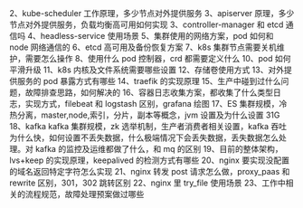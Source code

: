 2、kube-scheduler 工作原理，多少节点对外提供服务
3、apiserver 原理，多少节点对外提供服务，负载均衡高可用如何实现
3、controller-manager 和 etcd 通信吗
4、headless-service 使用场景
5、集群使用的网络方案，pod 如何和 node 网络通信的
6、etcd 高可用及备份恢复方案
7、k8s 集群节点需要关机维护，需要怎么操作
8、使用什么 pod 控制器，crd 都需要定义什么
10、pod 如何平滑升级
11、k8s 内核及文件系统需要哪些设置
12、存储卷使用方式
13、对外提供服务的 pod 暴露方式有哪些
14、traefik 的实现原理
15、生产中碰到过什么问题，故障排查思路，如何解决的
16、容器日志收集方案，都收集了什么类型日志，实现方式，filebeat 和 logstash 区别，grafana 绘图
17、ES 集群规模，冷热分离，master,node,索引，分片，副本等概念，jvm 设置及为什么设置 31G
18、kafka kafka 集群规模，zk 选举机制，生产者消费者相关设置，kafka 吞吐为什么快，如何设置不丢失数据，什么极端情况下会丢失数据，丢失数据怎么处理。对 kafka 的监控及运维都做了什么，和 mq 的区别
19、目前的整体架构，lvs+keep 的实现原理，keepalived 的检测方式有哪些
20、nginx 要实现没配置的域名返回特定字符怎么实现
21、nginx 转发 post 请求怎么做，proxy_paas 和 rewrite 区别，301，302 跳转区别
22、nginx 里 try_file 使用场景
23、工作中相关的流程规范，故障处理预案做过哪些
